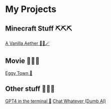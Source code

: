 # My Projects

## Minecraft Stuff ⛏️⛏️⛏️
[A Vanilla Aether 🍦🌀🪄](https://relboss.github.io/A-Vanilla-Aether)
## Movie 🎥🎥🎥
[Eggy Town 🥚](https://bit.ly/eggytown)
## Other stuff 📙📙📙
[GPT4 in the terminal 🤖](https://relboss.github.io/gpt4)
[Chat Whatever (Dumb AI)](https://relboss.github.io/chatwhatever)
